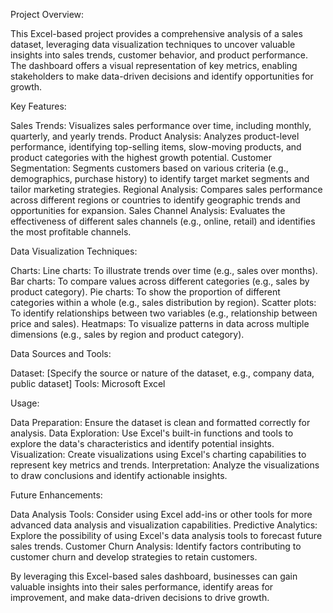 Project Overview:

This Excel-based project provides a comprehensive analysis of a sales dataset, leveraging data visualization techniques to uncover valuable insights into sales trends, customer behavior, and product performance. The dashboard offers a visual representation of key metrics, enabling stakeholders to make data-driven decisions and identify opportunities for growth.

Key Features:

Sales Trends: Visualizes sales performance over time, including monthly, quarterly, and yearly trends.
Product Analysis: Analyzes product-level performance, identifying top-selling items, slow-moving products, and product categories with the highest growth potential.
Customer Segmentation: Segments customers based on various criteria (e.g., demographics, purchase history) to identify target market segments and tailor marketing strategies.
Regional Analysis: Compares sales performance across different regions or countries to identify geographic trends and opportunities for expansion.
Sales Channel Analysis: Evaluates the effectiveness of different sales channels (e.g., online, retail) and identifies the most profitable channels.

Data Visualization Techniques:

Charts:
Line charts: To illustrate trends over time (e.g., sales over months).
Bar charts: To compare values across different categories (e.g., sales by product category).
Pie charts: To show the proportion of different categories within a whole (e.g., sales distribution by region).
Scatter plots: To identify relationships between two variables (e.g., relationship between price and sales).
Heatmaps: To visualize patterns in data across multiple dimensions (e.g., sales by region and product category).

Data Sources and Tools:

Dataset: [Specify the source or nature of the dataset, e.g., company data, public dataset]
Tools: Microsoft Excel

Usage:

Data Preparation: Ensure the dataset is clean and formatted correctly for analysis.
Data Exploration: Use Excel's built-in functions and tools to explore the data's characteristics and identify potential insights.
Visualization: Create visualizations using Excel's charting capabilities to represent key metrics and trends.
Interpretation: Analyze the visualizations to draw conclusions and identify actionable insights.

Future Enhancements:

Data Analysis Tools: Consider using Excel add-ins or other tools for more advanced data analysis and visualization capabilities.
Predictive Analytics: Explore the possibility of using Excel's data analysis tools to forecast future sales trends.
Customer Churn Analysis: Identify factors contributing to customer churn and develop strategies to retain customers.

By leveraging this Excel-based sales dashboard, businesses can gain valuable insights into their sales performance, identify areas for improvement, and make data-driven decisions to drive growth.
